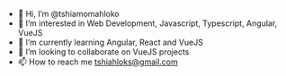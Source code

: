 - 👋 Hi, I’m @tshiamomahloko
- 👀 I’m interested in Web Development, Javascript, Typescript, Angular, VueJS
- 🌱 I’m currently learning Angular, React and VueJS
- 💞️ I’m looking to collaborate on VueJS projects
- 📫 How to reach me tshiahloks@gmail.com

<!---
tshiamomahloko/tshiamomahloko is a ✨ special ✨ repository because its `README.md` (this file) appears on your GitHub profile.
You can click the Preview link to take a look at your changes.
--->
